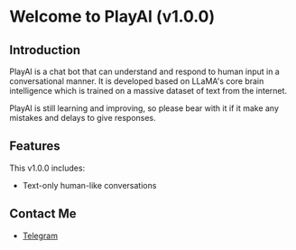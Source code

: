 # Welcome to PlayAI (v1.0.0)

## Introduction

PlayAI is a chat bot that can understand and respond to human input in a conversational manner. It is developed based on LLaMA's core brain intelligence which is trained on a massive dataset of text from the internet.

PlayAI is still learning and improving, so please bear with it if it make any mistakes and delays to give responses.

## Features

This v1.0.0 includes:
+ Text-only human-like conversations

## Contact Me
+ [Telegram](https://t.me/atse_menkr)
